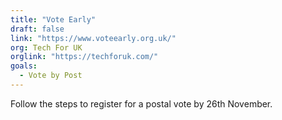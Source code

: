 ```yaml
---
title: "Vote Early"
draft: false
link: "https://www.voteearly.org.uk/"
org: Tech For UK
orglink: "https://techforuk.com/"
goals:
  - Vote by Post
---
```


Follow the steps to register for a postal vote by 26th November.

<!--more-->
